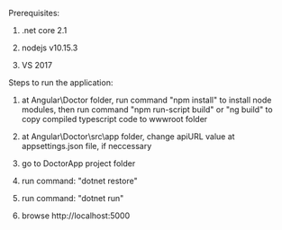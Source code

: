 ﻿Prerequisites:

1. .net core 2.1

2. nodejs v10.15.3

3. VS 2017



Steps to run the application:

1. at Angular\Doctor folder, run command "npm install" to install node modules,
then run command "npm run-script build" or "ng build" to copy compiled typescript code to wwwroot folder

2. at Angular\Doctor\src\app folder, change apiURL value at appsettings.json file, if neccessary

3. go to DoctorApp project folder

4. run command: "dotnet restore"

5. run command: "dotnet run"

6. browse http://localhost:5000
